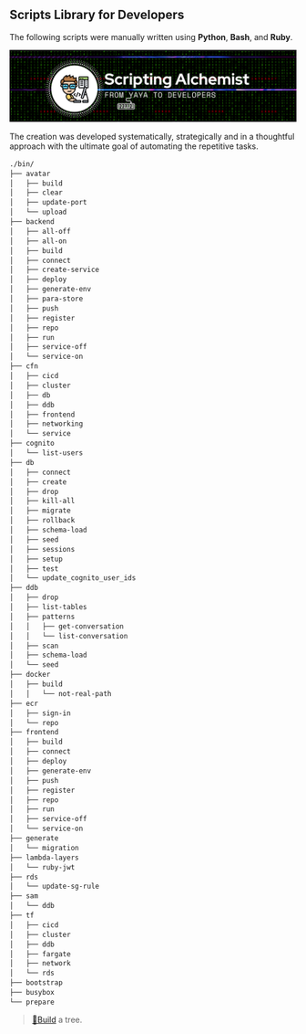
## Scripts Library for Developers


The following scripts were manually written using **Python**, **Bash**, and **Ruby**. 

<img src="bin-dir-banner-v2.png">

The creation was developed systematically, strategically and in a thoughtful approach with the ultimate goal of automating the repetitive tasks.


```sh
./bin/
├── avatar
│   ├── build
│   ├── clear
│   ├── update-port
│   └── upload
├── backend
│   ├── all-off
│   ├── all-on
│   ├── build
│   ├── connect
│   ├── create-service
│   ├── deploy
│   ├── generate-env
│   ├── para-store
│   ├── push
│   ├── register
│   ├── repo
│   ├── run
│   ├── service-off
│   └── service-on
├── cfn
│   ├── cicd
│   ├── cluster
│   ├── db
│   ├── ddb
│   ├── frontend
│   ├── networking
│   └── service
├── cognito
│   └── list-users
├── db
│   ├── connect
│   ├── create
│   ├── drop
│   ├── kill-all
│   ├── migrate
│   ├── rollback
│   ├── schema-load
│   ├── seed
│   ├── sessions
│   ├── setup
│   ├── test
│   └── update_cognito_user_ids
├── ddb
│   ├── drop
│   ├── list-tables
│   ├── patterns
│   │   ├── get-conversation
│   │   └── list-conversation
│   ├── scan
│   ├── schema-load
│   └── seed
├── docker
│   ├── build
│   │   └── not-real-path
├── ecr
│   ├── sign-in
│   └── repo
├── frontend
│   ├── build
│   ├── connect
│   ├── deploy
│   ├── generate-env
│   ├── push
│   ├── register
│   ├── repo
│   ├── run
│   ├── service-off
│   └── service-on
├── generate
│   └── migration
├── lambda-layers
│   └── ruby-jwt
├── rds
│   └── update-sg-rule
├── sam
│   └── ddb
├── tf
│   ├── cicd
│   ├── cluster
│   ├── ddb
│   ├── fargate
│   ├── network
│   └── rds
├── bootstrap
├── busybox
└── prepare
```

> [🌳Build](../aws/README.md#lets-talk-about-trees) a tree.
